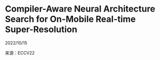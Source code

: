 # Compiler-Aware Neural Architecture Search for On-Mobile Real-time Super-Resolution    

2022/10/15  

来源：ECCV22  